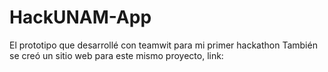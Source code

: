 # HackUNAM-App
El prototipo que desarrollé con teamwit para mi primer hackathon
También se creó un sitio web para este mismo proyecto, link:
